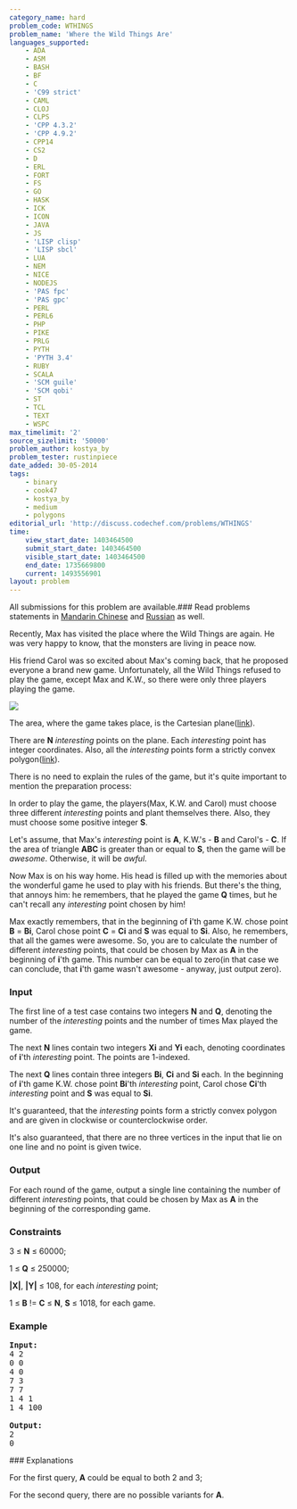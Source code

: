 ```yaml
---
category_name: hard
problem_code: WTHINGS
problem_name: 'Where the Wild Things Are'
languages_supported:
    - ADA
    - ASM
    - BASH
    - BF
    - C
    - 'C99 strict'
    - CAML
    - CLOJ
    - CLPS
    - 'CPP 4.3.2'
    - 'CPP 4.9.2'
    - CPP14
    - CS2
    - D
    - ERL
    - FORT
    - FS
    - GO
    - HASK
    - ICK
    - ICON
    - JAVA
    - JS
    - 'LISP clisp'
    - 'LISP sbcl'
    - LUA
    - NEM
    - NICE
    - NODEJS
    - 'PAS fpc'
    - 'PAS gpc'
    - PERL
    - PERL6
    - PHP
    - PIKE
    - PRLG
    - PYTH
    - 'PYTH 3.4'
    - RUBY
    - SCALA
    - 'SCM guile'
    - 'SCM qobi'
    - ST
    - TCL
    - TEXT
    - WSPC
max_timelimit: '2'
source_sizelimit: '50000'
problem_author: kostya_by
problem_tester: rustinpiece
date_added: 30-05-2014
tags:
    - binary
    - cook47
    - kostya_by
    - medium
    - polygons
editorial_url: 'http://discuss.codechef.com/problems/WTHINGS'
time:
    view_start_date: 1403464500
    submit_start_date: 1403464500
    visible_start_date: 1403464500
    end_date: 1735669800
    current: 1493556901
layout: problem
---
```

All submissions for this problem are available.###  Read problems statements in [Mandarin Chinese](http://www.codechef.com/download/translated/COOK47/mandarin2/WTHINGS.pdf) and [Russian](http://www.codechef.com/download/translated/COOK47/russian/WTHINGS.pdf) as well.

Recently, Max has visited the place where the Wild Things are again. He was very happy to know, that the monsters are living in peace now.

His friend Carol was so excited about Max's coming back, that he proposed everyone a brand new game. Unfortunately, all the Wild Things refused to play the game, except Max and K.W., so there were only three players playing the game.

![](/download/extimages/4e92b0bc21bd247da871da4a6fb7eb79.jpg)

The area, where the game takes place, is the Cartesian plane([link](http://en.wikipedia.org/wiki/Cartesian_plane)).

There are **N** _interesting_ points on the plane. Each _interesting_ point has integer coordinates. Also, all the _interesting_ points form a strictly convex polygon([link](http://en.wikipedia.org/wiki/Convex_polygon#Strict_convexity)).

There is no need to explain the rules of the game, but it's quite important to mention the preparation process:

In order to play the game, the players(Max, K.W. and Carol) must choose three different _interesting_ points
and plant themselves there. Also, they must choose some positive integer **S**.

Let's assume, that Max's _interesting_ point is **A**, K.W.'s - **B** and Carol's - **C**.
If the area of triangle **ABC** is greater than or equal to **S**, then the game will be _awesome_.
 Otherwise, it will be _awful_.

Now Max is on his way home. His head is filled up with the memories about the wonderful game he used to play with
his friends. But there's the thing, that annoys him: he remembers, that he played the game **Q** times, but
he can't recall any _interesting_ point chosen by him!

Max exactly remembers, that in the beginning of **i**'th game K.W. chose point **B** = **Bi**,
Carol chose point **C** = **Ci** and **S** was equal to **Si**.
Also, he remembers, that all the games were awesome.
So, you are to calculate the number of different _interesting_ points,
that could be chosen by Max as **A** in the beginning of **i**'th game. This number can be equal to zero(in that case we can conclude, that **i**'th game wasn't awesome - anyway, just output zero).

### Input

The first line of a test case contains two integers **N** and **Q**,
denoting the number of the _interesting_ points and the number of times Max played the game.

The next **N** lines contain two integers **Xi** and **Yi** each, denoting coordinates of **i**'th _interesting_ point. The points are 1-indexed.

The next **Q** lines contain three integers **Bi**, **Ci** and **Si** each. In the beginning of **i**'th game K.W. chose point **Bi**'th _interesting_ point, Carol chose **Ci**'th _interesting_ point and **S** was equal to **Si**.

It's guaranteed, that the _interesting_ points form a strictly convex polygon and are given in clockwise or counterclockwise order.

It's also guaranteed, that there are no three vertices in the input that lie on one line and no point is given twice.

### Output

For each round of the game, output a single line containing the number of different _interesting_ points, that could be chosen by Max as **A** in the beginning of the corresponding game.

### Constraints

3 ≤ **N** ≤ 60000;

1 ≤ **Q** ≤ 250000;

**|X|**, **|Y|** ≤ 108, for each _interesting_ point;

1 ≤ **B**  != **C** ≤ **N**, **S** ≤ 1018, for each game.

### Example

<pre><b>Input:</b>
4 2
0 0
4 0
7 3
7 7
1 4 1
1 4 100

<b>Output:</b>
2
0
</pre>### Explanations

For the first query, **A** could be equal to both 2 and 3;

For the second query, there are no possible variants for **A**.
